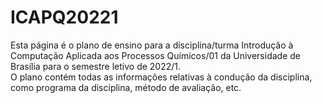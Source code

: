 # ICAPQ20221
Esta página é o plano de ensino para a disciplina/turma Introdução à Computação Aplicada aos Processos Químicos/01 da Universidade de Brasília para o semestre letivo de 2022/1. </br>
O plano contém todas as informações relativas à condução da disciplina, como programa da disciplina, método de avaliação, etc.
